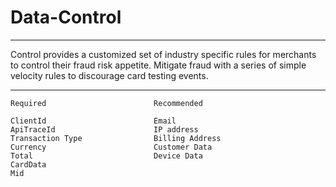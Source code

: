 # Data-Control

---

Control provides a customized set of industry specific rules for merchants to control their fraud risk appetite. Mitigate fraud with a series of simple velocity rules to discourage card testing events.

---

``` textmate
Required                        Recommended

ClientId                        Email
ApiTraceId                      IP address
Transaction Type                Billing Address
Currency                        Customer Data
Total                           Device Data
CardData
Mid
```
